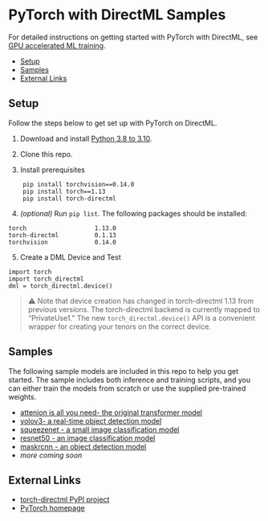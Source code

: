 # PyTorch with DirectML Samples <!-- omit in toc -->

For detailed instructions on getting started with PyTorch with DirectML, see [GPU accelerated ML training](https://docs.microsoft.com/en-us/windows/ai/directml/gpu-pytorch-windows).

- [Setup](#setup)
- [Samples](#samples)
- [External Links](#external-links)

## Setup

Follow the steps below to get set up with PyTorch on DirectML.

1.	Download and install [Python 3.8 to 3.10](https://www.python.org/).

2. Clone this repo.	

3. Install prerequisites
```
    pip install torchvision==0.14.0 
    pip install torch==1.13
    pip install torch-directml
```

4. _(optional)_ Run `pip list`. The following packages should be installed:
```
torch                   1.13.0
torch-directml          0.1.13
torchvision             0.14.0
```

5. Create a DML Device and Test
```
import torch
import torch_directml
dml = torch_directml.device()
```
>⚠️ Note that device creation has changed in torch-directml 1.13 from previous versions. The torch-directml backend is currently mapped to “PrivateUse1." The new `torch_directml.device()` API is a convenient wrapper for creating your tenors on the correct device. 

## Samples

The following sample models are included in this repo to help you get started. The sample includes both inference and training scripts, and you can either train the models from scratch or use the supplied pre-trained weights.
* [attenion is all you need- the original transformer model](./attention_is_all_you_need/)
* [yolov3- a real-time object detection model](./yolov3/)
* [squeezenet - a small image classification model](./squeezenet)
* [resnet50 - an image classification model](./resnet50)
* [maskrcnn - an object detection model](./objectDetection/maskrcnn/)
* *more coming soon*

## External Links
* [torch-directml PyPI project](https://pypi.org/project/torch-directml/)
* [PyTorch homepage](https://pytorch.org/)
